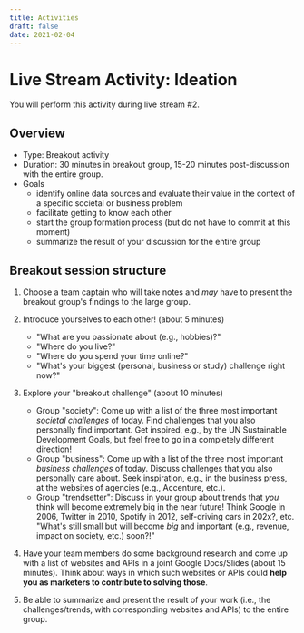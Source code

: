 ```yaml
---
title: Activities
draft: false
date: 2021-02-04
---
```


# Live Stream Activity: Ideation

You will perform this activity during live stream #2.

## Overview
- Type: Breakout activity
- Duration: 30 minutes in breakout group, 15-20 minutes post-discussion with the entire group.
- Goals
  - identify online data sources and evaluate their value in the context of a specific societal or business problem
  - facilitate getting to know each other
  - start the group formation process (but do not have to commit at this moment)
  - summarize the result of your discussion for the entire group

## Breakout session structure

1. Choose a team captain who will take notes and *may* have to present the breakout group's findings to the large group.
2. Introduce yourselves to each other! (about 5 minutes)
    - "What are you passionate about (e.g., hobbies)?"
    - "Where do you live?"
    - "Where do you spend your time online?"
    - "What's your biggest (personal, business or study) challenge right now?"

3. Explore your "breakout challenge" (about 10 minutes)
    - Group "society": Come up with a list of the three most important *societal challenges* of today. Find challenges that you also personally find important. Get inspired, e.g., by the UN Sustainable Development Goals, but feel free to go in a completely different direction!
    - Group "business": Come up with a list of the three most important *business challenges* of today. Discuss challenges that you also personally care about. Seek inspiration, e.g., in the business press, at the websites of agencies (e.g., Accenture, etc.).
    - Group "trendsetter": Discuss in your group about trends that *you* think will become extremely big in the near future! Think Google in 2006, Twitter in 2010, Spotify in 2012, self-driving cars in 202x?, etc. "What's still small but will become *big* and important (e.g., revenue, impact on society, etc.) soon?!"
4. Have your team members do some background research and come up with a list of websites and APIs in a joint Google Docs/Slides (about 15 minutes). Think about ways in which such websites or APIs could __help you as marketers to contribute to solving those__.
5. Be able to summarize and present the result of your work (i.e., the challenges/trends, with corresponding websites and APIs) to the entire group.
